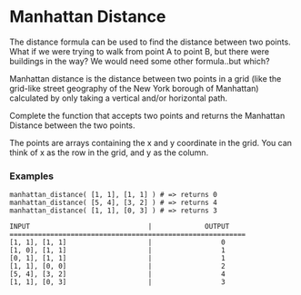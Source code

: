 # Manhattan Distance

The distance formula can be used to find the distance between two points. What if we were trying to walk from point A to point B, but there were buildings in the way? We would need some other formula..but which?

Manhattan distance is the distance between two points in a grid (like the grid-like street geography of the New York borough of Manhattan) calculated by only taking a vertical and/or horizontal path.

Complete the function that accepts two points and returns the Manhattan Distance between the two points.

The points are arrays containing the x and y coordinate in the grid. You can think of x as the row in the grid, and y as the column.

### Examples
```
manhattan_distance( [1, 1], [1, 1] ) # => returns 0
manhattan_distance( [5, 4], [3, 2] ) # => returns 4
manhattan_distance( [1, 1], [0, 3] ) # => returns 3
```

```
INPUT                             |             OUTPUT
==========================================================
[1, 1], [1, 1]                    |                 0
[1, 0], [1, 1]                    |                 1
[0, 1], [1, 1]                    |                 1
[1, 1], [0, 0]                    |                 2
[5, 4], [3, 2]                    |                 4
[1, 1], [0, 3]                    |                 3
```
